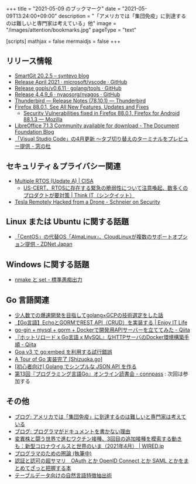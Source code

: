+++
title = "2021-05-09 のブックマーク"
date =  "2021-05-09T13:24:00+09:00"
description = "「アメリカでは「集団免疫」に到達するのは難しいと専門家は考えている」他"
image = "/images/attention/bookmarks.jpg"
pageType = "text"

[scripts]
  mathjax = false
  mermaidjs = false
+++

## リリース情報

- [SmartGit 20.2.5 – syntevo blog](https://www.syntevo.com/blog/?p=5110)
- [Release April 2021 · microsoft/vscode · GitHub](https://github.com/microsoft/vscode/releases/tag/1.56.0)
- [Release gopls/v0.6.11 · golang/tools · GitHub](https://github.com/golang/tools/releases/tag/gopls/v0.6.11)
- [Release 4.4.9_6 · nyaosorg/nyagos · GitHub](https://github.com/nyaosorg/nyagos/releases/tag/4.4.9_6)
- [Thunderbird — Release Notes (78.10.1) — Thunderbird](https://www.thunderbird.net/en-US/thunderbird/78.10.1/releasenotes/)
- [Firefox  88.0.1, See All New Features, Updates and Fixes](https://www.mozilla.org/en-US/firefox/88.0.1/releasenotes/)
  - [Security Vulnerabilities fixed in Firefox 88.0.1, Firefox for Android 88.1.3 — Mozilla](https://www.mozilla.org/en-US/security/advisories/mfsa2021-20/)
- [LibreOffice 7.1.3 Community available for download - The Document Foundation Blog](https://blog.documentfoundation.org/blog/2021/05/06/libreoffice-7-1-3/)
- [「Visual Studio Code」の4月更新 ～タブ切り替えのターミナルをプレビュー提供 - 窓の杜](https://forest.watch.impress.co.jp/docs/news/1323061.html)

## セキュリティ＆プライバシー関連

- [Multiple RTOS (Update A) | CISA](https://us-cert.cisa.gov/ics/advisories/icsa-21-119-04)
  - [US-CERT、RTOSに存在する緊急の脆弱性について注意喚起、数多くのプロダクトが要対策 | Think IT（シンクイット）](https://thinkit.co.jp/news/bn/18332)
- [Tesla Remotely Hacked from a Drone - Schneier on Security](https://www.schneier.com/blog/archives/2021/05/tesla-remotely-hacked-from-a-drone.html)

## Linux または Ubuntu に関する話題

- [「CentOS」の代替OS「AlmaLinux」、CloudLinuxが複数のサポートオプション提供 - ZDNet Japan](https://japan.zdnet.com/article/35170372/)

## Windows に関する話題

- [nmake と set - 標準愚痴出力](https://zetamatta.hatenablog.com/entry/2021/05/07/063951)

## Go 言語関連

- [少人数での爆速開発を目指してgolang×GCPの技術選定をした話](https://zenn.dev/sh_komine/articles/35527f84a2be3a)
- [【Go言語】EchoとGORMでREST API（CRUD）を実装する | Enjoy IT Life](https://nishinatoshiharu.com/restapi-echo-gorm/)
- [go-gin + mysql + gorm + Dockerで開発用APIサーバーを立ててみた - Qiita](https://qiita.com/greenteabiscuit/items/282ae184b3aad7edf92f)
- [『ホットリロード x Go言語 x MySQL』なHTTPサーバのDocker環境構築手順 - Qiita](https://qiita.com/nishina555/items/6ad228a459866bc776b4)
- [Goa v3 で go:embed を利用する試行錯誤](https://zenn.dev/ikawaha/articles/20210503-3d72f1747f43efd3bdc9)
- [A Tour of Go 実装完了 [Shizuoka.go]](https://shizuoka-go.appspot.com/entry/7b8e7ff0-28e3-4f58-8561-f757f1305913)
- [[初心者向け] Golang でシンプルな JSON API を作る](https://zenn.dev/tatsurom/articles/golang-simple-json-api)
- [第13回『プログラミング言語Go』オンライン読書会 - connpass](https://gpl-reading.connpass.com/event/212824/) : 次回は参加する

## その他

- [ブログ: アメリカでは「集団免疫」に到達するのは難しいと専門家は考えている](https://okuranagaimo.blogspot.com/2021/05/blog-post_4.html)
- [ブログ: プログラマがドキュメントを書かない理由](https://okuranagaimo.blogspot.com/2021/05/blog-post_3.html)
- [変異株と闘う世界で進むワクチン接種、3回目の追加接種を模索する動きも：新型コロナウイルスと世界のいま（2021年4月） | WIRED.jp](https://wired.jp/2021/05/05/covid-19-april-2021/)
- [プログラマのための圏論 (執筆中)](https://zenn.dev/taketo1024/books/850b20937af93b)
- [認証と認可の超サマリ　OAuth とか OpenID Connect とか SAML とかをまとめてざっと把握する本](https://zenn.dev/suzuki_hoge/books/2021-05-authentication-and-authorization-0259d3f)
- [テーブルデータ向けの自然言語特徴抽出術](https://zenn.dev/koukyo1994/articles/9b1da2482d8ba1)

